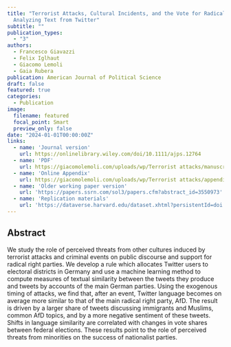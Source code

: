 ```yaml
---
title: "Terrorist Attacks, Cultural Incidents, and the Vote for Radical Parties:
  Analyzing Text from Twitter"
subtitle: ""
publication_types:
  - "3"
authors:
  - Francesco Giavazzi
  - Felix Iglhaut
  - Giacomo Lemoli
  - Gaia Rubera
publication: American Journal of Political Science
draft: false
featured: true
categories:
  - Publication
image:
  filename: featured
  focal_point: Smart
  preview_only: false
date: "2024-01-01T00:00:00Z"
links:
  - name: 'Journal version'
    url: https://onlinelibrary.wiley.com/doi/10.1111/ajps.12764
  - name: 'PDF'
    url: https://giacomolemoli.com/uploads/wp/Terrorist attacks/manuscript.pdf
  - name: 'Online Appendix'
    url: https://giacomolemoli.com/uploads/wp/Terrorist attacks/appendix.pdf
  - name: 'Older working paper version'
    url: 'https://papers.ssrn.com/sol3/papers.cfm?abstract_id=3550973'
  - name: 'Replication materials'
    url: 'https://dataverse.harvard.edu/dataset.xhtml?persistentId=doi:10.7910/DVN/VA00ZI'
---
```


## Abstract

We study the role of perceived threats from other cultures induced by terrorist attacks and criminal events on public discourse and support for radical right parties. We develop a rule which allocates Twitter users to electoral districts in Germany and use a machine learning method to compute measures of textual similarity between the tweets they produce and tweets by accounts of the main German parties. Using the exogenous timing of attacks, we find that, after an event, Twitter language becomes on average more similar to that of the main radical right party, AfD.
The result is driven by a larger share of tweets discussing immigrants and Muslims, common AfD topics, and by a more negative sentiment of these tweets. Shifts in language similarity are correlated with changes in vote shares between federal elections. These results point to the role of perceived threats from minorities on the success of nationalist parties.